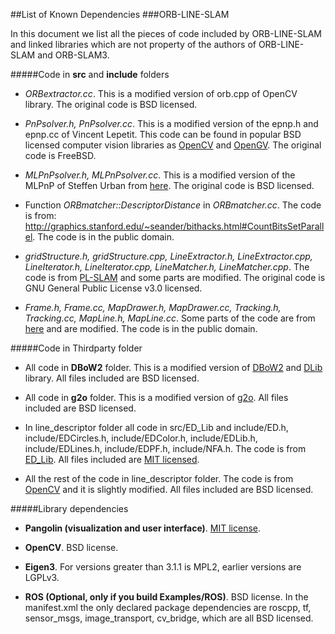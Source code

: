 ##List of Known Dependencies
###ORB-LINE-SLAM

In this document we list all the pieces of code included by ORB-LINE-SLAM and linked libraries which are not property of the authors of ORB-LINE-SLAM and ORB-SLAM3.


#####Code in **src** and **include** folders

* *ORBextractor.cc*.
This is a modified version of orb.cpp of OpenCV library. The original code is BSD licensed.

* *PnPsolver.h, PnPsolver.cc*.
This is a modified version of the epnp.h and epnp.cc of Vincent Lepetit. 
This code can be found in popular BSD licensed computer vision libraries as [OpenCV](https://github.com/Itseez/opencv/blob/master/modules/calib3d/src/epnp.cpp) and [OpenGV](https://github.com/laurentkneip/opengv/blob/master/src/absolute_pose/modules/Epnp.cpp). The original code is FreeBSD.

* *MLPnPsolver.h, MLPnPsolver.cc*.
This is a modified version of the MLPnP of Steffen Urban from [here](https://github.com/urbste/opengv). 
The original code is BSD licensed.

* Function *ORBmatcher::DescriptorDistance* in *ORBmatcher.cc*.
The code is from: http://graphics.stanford.edu/~seander/bithacks.html#CountBitsSetParallel.
The code is in the public domain.

* *gridStructure.h, gridStructure.cpp, LineExtractor.h, LineExtractor.cpp, LineIterator.h, LineIterator.cpp, LineMatcher.h, LineMatcher.cpp*.
The code is from [PL-SLAM](https://github.com/rubengooj/pl-slam) and some parts are modified.
The original code is GNU General Public License v3.0 licensed.

* *Frame.h, Frame.cc, MapDrawer.h, MapDrawer.cc, Tracking.h, Tracking.cc, MapLine.h, MapLine.cc*.
Some parts of the code are from [here](https://github.com/robotseu/ORB_Line_SLAM) and are modified.
The code is in the public domain.

#####Code in Thirdparty folder

* All code in **DBoW2** folder.
This is a modified version of [DBoW2](https://github.com/dorian3d/DBoW2) and [DLib](https://github.com/dorian3d/DLib) library. All files included are BSD licensed.

* All code in **g2o** folder.
This is a modified version of [g2o](https://github.com/RainerKuemmerle/g2o). All files included are BSD licensed.

* In line_descriptor folder all code in src/ED_Lib and include/ED.h, include/EDCircles.h, include/EDColor.h, include/EDLib.h, include/EDLines.h, include/EDPF.h, include/NFA.h.
The code is from [ED_Lib](https://github.com/CihanTopal/ED_Lib). All files included are [MIT licensed](https://en.wikipedia.org/wiki/MIT_License).

* All the rest of the code in line_descriptor folder.
The code is from [OpenCV](https://github.com/Itseez/opencv/blob/master/modules/calib3d/src/epnp.cpp) and it is slightly modified. All files included are BSD licensed.

#####Library dependencies 

* **Pangolin (visualization and user interface)**.
[MIT license](https://en.wikipedia.org/wiki/MIT_License).

* **OpenCV**.
BSD license.

* **Eigen3**.
For versions greater than 3.1.1 is MPL2, earlier versions are LGPLv3.

* **ROS (Optional, only if you build Examples/ROS)**.
BSD license. In the manifest.xml the only declared package dependencies are roscpp, tf, sensor_msgs, image_transport, cv_bridge, which are all BSD licensed.




